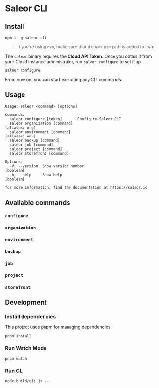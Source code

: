 # Saleor CLI

## Install

```
npm i -g saleor-cli
```

> If you're using `nvm`, make sure that the `NVM_BIN` path is added to `PATH`

The `saleor` binary requires the **Cloud API Token**. Once you obtain it from your Cloud instance administrator, run `saleor configure` to set it up

```
saleor configure
```

From now on, you can start executing any CLI commands.

## Usage

```
Usage: saleor <command> [options]

Commands:
  saleor configure [token]       Configure Saleor CLI
  saleor organization [command]                                   [aliases: org]
  saleor environment [command]                                    [aliases: env]
  saleor backup [command]
  saleor job [command]
  saleor project [command]
  saleor storefront [command]

Options:
  -V, --version  Show version number                                   [boolean]
  -h, --help     Show help                                             [boolean]

for more information, find the documentation at https://saleor.io
```

## Available commands

### `configure`

### `organization`

### `environment`

### `backup`

### `job`

### `project`

### `storefront`

## Development

### Install dependencies

This project uses [pnpm](https://pnpm.io) for managing dependencies

```
pnpm install
```

### Run Watch Mode

```
pnpm watch
```

### Run CLI

```
node build/cli.js ...
```
